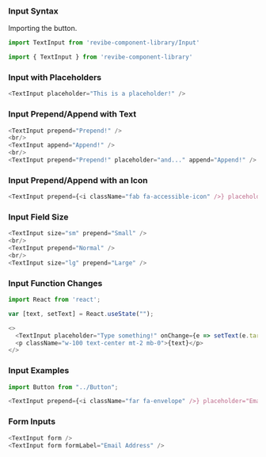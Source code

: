 ### Input Syntax

Importing the button.
```js static
import TextInput from 'revibe-component-library/Input'

import { TextInput } from 'revibe-component-library'
```

### Input with Placeholders
```js
<TextInput placeholder="This is a placeholder!" />
```

### Input Prepend/Append with Text
```js padded
<TextInput prepend="Prepend!" />
<br/>
<TextInput append="Append!" />
<br/>
<TextInput prepend="Prepend!" placeholder="and..." append="Append!" />
```

### Input Prepend/Append with an Icon
```js
<TextInput prepend={<i className="fab fa-accessible-icon" />} placeholder="Use an icon as well!" />
```

### Input Field Size
```js padded
<TextInput size="sm" prepend="Small" />
<br/>
<TextInput prepend="Normal" />
<br/>
<TextInput size="lg" prepend="Large" />
```

### Input Function Changes
```js
import React from 'react';

var [text, setText] = React.useState("");

<>
  <TextInput placeholder="Type something!" onChange={e => setText(e.target.value)} />
  <p className="w-100 text-center mt-2 mb-0">{text}</p>
</>
```

### Input Examples
```js
import Button from "../Button";

<TextInput prepend={<i className="far fa-envelope" />} placeholder="Email" append={<Button>Submit</Button>} />
```

### Form Inputs
```js
<TextInput form />
<TextInput form formLabel="Email Address" />
```